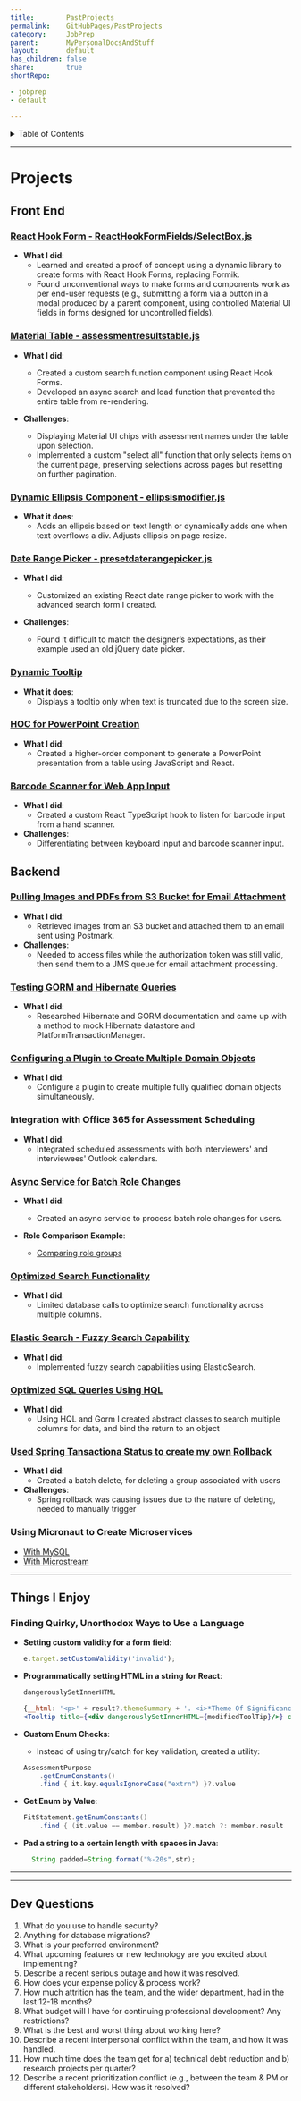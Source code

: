 ```yaml
---
title:        PastProjects
permalink:    GitHubPages/PastProjects
category:     JobPrep
parent:       MyPersonalDocsAndStuff
layout:       default
has_children: false
share:        true
shortRepo:

- jobprep
- default

---
```


<details markdown="block">                    
<summary>                    
Table of Contents                    
</summary>                    
{: .text-delta }                    
1. TOC                    
{:toc}                    
</details>                    

***                    

# Projects

## Front End

### [React Hook Form - ReactHookFormFields/SelectBox.js](https://github.com/14paxton/ReactHookFormDynamicComponents)

- **What I did**:
    - Learned and created a proof of concept using a dynamic library to create forms with React Hook Forms, replacing Formik.
    - Found unconventional ways to make forms and components work as per end-user requests (e.g., submitting a form via a button in a modal produced
      by a parent component, using controlled Material UI fields in forms designed for uncontrolled fields).

### [Material Table - assessmentresultstable.js](https://github.com/14paxton/TableWithAsyncCall)

- **What I did**:
    - Created a custom search function component using React Hook Forms.
    - Developed an async search and load function that prevented the entire table from re-rendering.

- **Challenges**:
    - Displaying Material UI chips with assessment names under the table upon selection.
    - Implemented a custom "select all" function that only selects items on the current page, preserving selections across pages but resetting on
      further pagination.

### [Dynamic Ellipsis Component - ellipsismodifier.js](https://github.com/14paxton/DynamicEllipsis)

- **What it does**:
    - Adds an ellipsis based on text length or dynamically adds one when text overflows a div. Adjusts ellipsis on page resize.

### [Date Range Picker - presetdaterangepicker.js](https://github.com/14paxton/DateRangePicker)

- **What I did**:
    - Customized an existing React date range picker to work with the advanced search form I created.

- **Challenges**:
    - Found it difficult to match the designer’s expectations, as their example used an old jQuery date picker.

### [Dynamic Tooltip](https://gist.github.com/14paxton/9c745874ec384add89c1908c73832594)

- **What it does**:
    - Displays a tooltip only when text is truncated due to the screen size.

### [HOC for PowerPoint Creation](https://github.com/14paxton/TableToPowerPoint)

- **What I did**:
    - Created a higher-order component to generate a PowerPoint presentation from a table using JavaScript and React.

### [Barcode Scanner for Web App Input](https://gist.github.com/14paxton/09adce350289bdcc1df92ed425c1d548)

- **What I did**:
    - Created a custom React TypeScript hook to listen for barcode input from a hand scanner.
- **Challenges**:
    - Differentiating between keyboard input and barcode scanner input.

## Backend

### [Pulling Images and PDFs from S3 Bucket for Email Attachment](https://gist.github.com/14paxton/1fa8f703b708b9488408c9217a83b3a9)

- **What I did**:
    - Retrieved images from an S3 bucket and attached them to an email sent using Postmark.
- **Challenges**:
    - Needed to access files while the authorization token was still valid, then send them to a JMS queue for email attachment processing.

### [Testing GORM and Hibernate Queries](https://www.cotdc.com/GrailsNotes/Testing#mocking-hibernate-used-to-test-methods-using-where-queriers--detached-criteria--criteria-builder)

- **What I did**:
    - Researched Hibernate and GORM documentation and came up with a method to mock Hibernate datastore and PlatformTransactionManager.

### [Configuring a Plugin to Create Multiple Domain Objects](https://www.cotdc.com/GrailsNotes/Testing#using-test-data-from-buildtest-plugin)

- **What I did**:
    - Configure a plugin to create multiple fully qualified domain objects simultaneously.

### Integration with Office 365 for Assessment Scheduling

- **What I did**:
    - Integrated scheduled assessments with both interviewers' and interviewees' Outlook calendars.

### [Async Service for Batch Role Changes](https://gist.github.com/14paxton/ef4f6e91fa7fa44015c41f26a1caf3ae)

- **What I did**:
    - Created an async service to process batch role changes for users.

- **Role Comparison Example**:
    - [Comparing role groups](https://gist.github.com/14paxton/b7ff93091f4db71beffb0a37140fa0f2)

### [Optimized Search Functionality](https://gist.github.com/14paxton/b5a8d600dc4066010b4067bd8968f613)

- **What I did**:
    - Limited database calls to optimize search functionality across multiple columns.

### [Elastic Search - Fuzzy Search Capability](https://gist.github.com/14paxton/3a352d2824bde0e97960409056f682cc)

- **What I did**:
    - Implemented fuzzy search capabilities using ElasticSearch.

### [Optimized SQL Queries Using HQL](https://gist.github.com/14paxton/e72c14086f5d9a6a0c58dc8463b93561)

- **What I did**:
    - Using HQL and Gorm I created abstract classes to search multiple columns for data, and bind the return to an object

### [Used Spring Tansactiona Status to create my own Rollback](https://gist.github.com/14paxton/a212d86552b05b95ef91ee444197fd4e)

- **What I did**:
  - Created a batch delete, for deleting a group associated with users
- **Challenges**:
  - Spring rollback was causing issues due to the nature of deleting, needed to manually trigger

### Using Micronaut to Create Microservices

- [With MySQL](https://github.com/14paxton/micronaut_mysql_hibernate)
- [With Microstream](https://github.com/14paxton/micronaut_microstream)

---

## Things I Enjoy

### Finding Quirky, Unorthodox Ways to Use a Language

- **Setting custom validity for a form field**:
    ```javascript
    e.target.setCustomValidity('invalid');
    ```

- **Programmatically setting HTML in a string for React**:
    ```javascript
    dangerouslySetInnerHTML
    ```

    ```jsx
    {__html: '<p>' + result?.themeSummary + '. <i>*Theme Of Significance.</i></p>'}
    <Tooltip title={<div dangerouslySetInnerHTML={modifiedToolTip}/>} childrenDisplayStyle="inline">
    ```

- **Custom Enum Checks**:
    - Instead of using try/catch for key validation, created a utility:
    ```groovy
    AssessmentPurpose
        .getEnumConstants()
        .find { it.key.equalsIgnoreCase("extrn") }?.value
    ```

- **Get Enum by Value**:
    ```groovy
    FitStatement.getEnumConstants()
        .find { (it.value == member.result) }?.match ?: member.result
    ```

- **Pad a string to a certain length with spaces in Java**:
    ```java
      String padded=String.format("%-20s",str);
    ```

---
***

## Dev Questions

1. What do you use to handle security?
2. Anything for database migrations?
3. What is your preferred environment?
4. What upcoming features or new technology are you excited about implementing?
5. Describe a recent serious outage and how it was resolved.
6. How does your expense policy & process work?
7. How much attrition has the team, and the wider department, had in the last 12-18 months?
8. What budget will I have for continuing professional development? Any restrictions?
9. What is the best and worst thing about working here?
10. Describe a recent interpersonal conflict within the team, and how it was handled.
11. How much time does the team get for a) technical debt reduction and b) research projects per quarter?
12. Describe a recent prioritization conflict (e.g., between the team & PM or different stakeholders). How was it resolved?